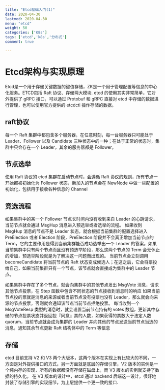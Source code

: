 ```yaml
---
title: "Etcd基础入门(1)"
date: 2020-04-30
lastmod: 2020-04-30
menu: "etcd"
weight: 50
categories: ['K8s']
tags: ['etcd','k8s','分布式']
comment: true

---
```

# Etcd架构与实现原理
Etcd是一个用于存储关键数据的键值存储，ZK是一个用于管理配置等信息的中心化服务。ETCD包括 Raft 协议、存储两大模块.
etcd 的使用其实非常简单，它对外提供了 gRPC 接口，可以通过 Protobuf 和 gRPC 直接对 etcd 中存储的数据进行管理，也可以使用官方提供的 etcdctl 操作存储的数据。

## raft协议
每一个 Raft 集群中都包含多个服务器，在任意时刻，每一台服务器只可能处于 Leader、Follower 以及 Candidate 三种状态中的一种；在处于正常的状态时，集群中只会存在一个 Leader，其余的服务器都是 Follower。

## 节点选举
使用 Raft 协议的 etcd 集群在启动节点时，会遵循 Raft 协议的规则，所有节点一开始都被初始化为 Follower 状态，新加入的节点会在 NewNode 中做一些配置的初始化，包括用于接收各种信息的 Channel

## 竞选流程
如果集群中的某一个 Follower 节点长时间内没有收到来自 Leader 的心跳请求，当前节点就会通过 MsgHup 消息进入预选举或者选举的流程。
如果收到 MsgHup 消息的节点不是 Leader 状态，就会根据当前集群的配置选择进入 PreElection 或者 Election 阶段，PreElection 阶段并不会真正增加当前节点的 Term，它的主要作用是得到当前集群能否成功选举出一个 Leader 的答案，如果当前集群中只有两个节点而且没有预选举阶段，那么这两个节点的 Term 会无休止的增加，预选举阶段就是为了解决这一问题而出现的。
当前节点会立刻调用 becomeCandidate 将当前节点的 Raft 状态变成候选人；在这之后，它会将票投给自己，如果当前集群只有一个节点，该节点就会直接成为集群中的 Leader 节点。

如果集群中存在了多个节点，就会向集群中的其他节点发出 MsgVote 消息，请求其他节点投票，在 Step 函数中包含不同状态的节点接收到消息时的响应
如果当前节点投的票就是消息的来源或者当前节点没有投票也没有 Leader，那么就会向来源的节点投票，否则就会通知该节点当前节点拒绝投票。
每当收到一个 MsgVoteResp 类型的消息时，就会设置当前节点持有的 votes 数组，更新其中存储的节点投票状态并返回投『同意』票的人数，如果获得的票数大于法定人数 quorum，当前节点就会成为集群的 Leader 并向其他的节点发送当前节点当选的消息，通知其余节点更新 Raft 结构体中的 Term 等信息

## 存储
etcd 目前支持 V2 和 V3 两个大版本，这两个版本在实现上有比较大的不同，一方面是对外提供接口的方式，另一方面就是底层的存储引擎，V2 版本的实例是一个纯内存的实现，所有的数据都没有存储在磁盘上，而 V3 版本的实例就支持了数据的持久化。
在 V3 版本的设计中，etcd 通过 backend 后端这一设计，很好地封装了存储引擎的实现细节，为上层提供一个更一致的接口.